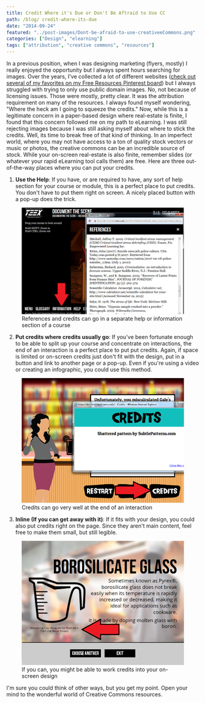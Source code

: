 ```yaml
---
title: Credit Where it's Due or Don't Be Aftraid to Use CC
path: /blog/ credit-where-its-due
date: "2014-09-24"
featured: "../post-images/Dont-be-afraid-to-use-creativeeCommons.png"
categories: ["Design", "elearning"]
tags: ["attribution", "creative commons", "resources"]
---
```


In a previous position, when I was designing marketing (flyers, mostly) I really enjoyed the opportunity but I always spent hours searching for images. Over the years, I've collected a lot of different websites ([check out several of my favorites on my Free Resources Pinterest board](http://www.pinterest.com/instbydesign/free-resources/http:// "Free Resources Board on Pinterest")) but I always struggled with trying to only use public domain images. No, not because of licensing issues. Those were mostly, pretty clear. It was the attribution requirement on many of the resources. I always found myself wondering, "Where the heck am I going to squeeze the credits." Now, while this is a legitimate concern in a paper-based design where real-estate is finite, I found that this concern followed me on my path to eLearning. I was still rejecting images because I was still asking myself about where to stick the credits. Well, its time to break free of that kind of thinking. In an imperfect world, where you may not have access to a ton of quality stock vectors or music or photos, the creative commons can be an incredible source of stock. While your on-screen real-estate is also finite, remember slides (or whatever your rapid eLearning tool calls them) are free. Here are three out-of-the-way places where you can put your credits.

1.  **Use the Help**: If you have, or are required to have, any sort of help section for your course or module, this is a perfect place to put credits. You don't have to put them right on screen. A nicely placed button with a pop-up does the trick.

<figure>
  <img src="../post-images/FSA114-References.png" alt="References in death investigation course" />
  <figcaption>References and credits can go in a separate help or information section of a course</figcaption>
</figure>

2.  **Put credits where credits usually go**: If you've been fortunate enough to be able to split up your course and concentrate on interactions, the end of an interaction is a perfect place to put put credits. Again, if space is limited or on-screen credits just don't fit with the design, put in a button and link to another page or a pop-up. Even if you're using a video or creating an infographic, you could use this method.

<figure>
  <img src="../post-images/FIVS123-Credits.png" alt="Credtis in BAC game" />
  <figcaption>Credits can go very well at the end of an interaction</figcaption>
</figure>

3.  **Inline (If you can get away with it)**: If it fits with your design, you could also put credits right on the page. Since they aren't main content, feel free to make them small, but still legible.

<figure>
  <img src="../post-images/FIVS123-Inline-Credits.png" alt="Credits in types of glass interaction" />
  <figcaption>If you can, you might be able to work credits into your on-screen design</figcaption>
</figure>

I'm sure you could think of other ways, but you get my point. Open your mind to the wonderful world of Creative Commons resources.
